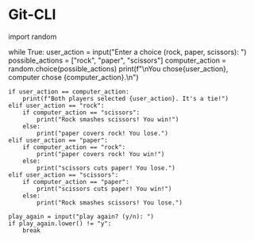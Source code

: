 # Git-CLI
import random

while True:
    user_action = input("Enter a choice (rock, paper, scissors): ")
    possible_actions = ["rock", "paper", "scissors"]
    computer_action = random.choice(possible_actions)
    print(f"\nYou chose{user_action}, computer chose {computer_action}.\n")

    if user_action == computer_action:
        print(f"Both players selected {user_action}. It's a tie!")
    elif user_action == "rock":
        if computer_action == "scissors":
            print("Rock smashes scissors! You win!")
        else:
            print("paper covers rock! You lose.")
    elif user_action == "paper":
        if computer_action == "rock":
            print("paper covers rock! You win!")
        else:
            print("scissors cuts paper! You lose.")
    elif user_action == "scissors":
        if computer_action == "paper":
            print("scissors cuts paper! You win!")
        else:
            print("Rock smashes scissors! You lose.")

    play_again = input("play again? (y/n): ")
    if play_again.lower() != "y":
        break
